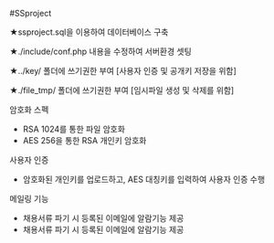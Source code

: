 #SSproject

★ssproject.sql을 이용하여 데이터베이스 구축

★./include/conf.php 내용을 수정하여 서버환경 셋팅

★../key/ 폴더에 쓰기권한 부여 [사용자 인증 및 공개키 저장을 위함]

★./file_tmp/ 폴더에 쓰기권한 부여 [임시파일 생성 및 삭제를 위함]

암호화 스펙
 - RSA 1024를 통한 파일 암호화
 - AES 256을 통한 RSA 개인키 암호화
 
사용자 인증
 - 암호화된 개인키를 업로드하고, AES 대칭키를 입력하여 사용자 인증 수행
 
메일링 기능
 - 채용서류 파기 시 등록된 이메일에 알람기능 제공
 - 채용서류 파기 시 등록된 이메일에 알람기능 제공
